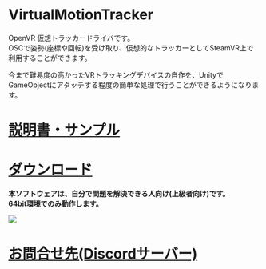 # VirtualMotionTracker
OpenVR 仮想トラッカードライバです。  
OSCで姿勢(座標や回転)を受け取り、仮想的なトラッカーとしてSteamVR上で利用することができます。  
  
今まで難易度の高かったVRトラッキングデバイスの自作を、UnityでGameObjectにアタッチする程度の簡単な処理で行うことができるようになります。  

# [説明書・サンプル](doc/node.md)
# [ダウンロード](https://github.com/gpsnmeajp/VirtualMotionTracker/releases)  
**本ソフトウェアは、自分で問題を解決できる人向け(上級者向け)です。**  
**64bit環境でのみ動作します。**  

<img src="https://github.com/gpsnmeajp/VirtualMotionTracker/blob/master/doc/Architecture.png?raw=true"></img>

# [お問合せ先(Discordサーバー)](https://discord.gg/nGapSR7)
